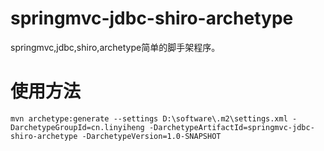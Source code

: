 # springmvc-jdbc-shiro-archetype
springmvc,jdbc,shiro,archetype简单的脚手架程序。

# 使用方法
```Shell
mvn archetype:generate --settings D:\software\.m2\settings.xml -DarchetypeGroupId=cn.linyiheng -DarchetypeArtifactId=springmvc-jdbc-shiro-archetype -DarchetypeVersion=1.0-SNAPSHOT
```
